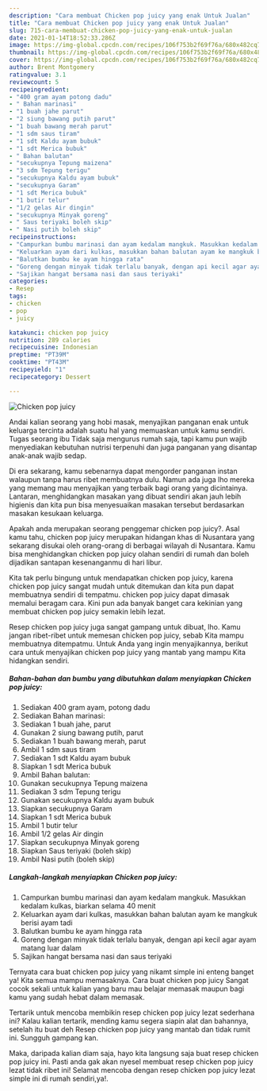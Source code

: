 ```yaml
---
description: "Cara membuat Chicken pop juicy yang enak Untuk Jualan"
title: "Cara membuat Chicken pop juicy yang enak Untuk Jualan"
slug: 715-cara-membuat-chicken-pop-juicy-yang-enak-untuk-jualan
date: 2021-01-14T18:52:33.286Z
image: https://img-global.cpcdn.com/recipes/106f753b2f69f76a/680x482cq70/chicken-pop-juicy-foto-resep-utama.jpg
thumbnail: https://img-global.cpcdn.com/recipes/106f753b2f69f76a/680x482cq70/chicken-pop-juicy-foto-resep-utama.jpg
cover: https://img-global.cpcdn.com/recipes/106f753b2f69f76a/680x482cq70/chicken-pop-juicy-foto-resep-utama.jpg
author: Brent Montgomery
ratingvalue: 3.1
reviewcount: 5
recipeingredient:
- "400 gram ayam potong dadu"
- " Bahan marinasi"
- "1 buah jahe parut"
- "2 siung bawang putih parut"
- "1 buah bawang merah parut"
- "1 sdm saus tiram"
- "1 sdt Kaldu ayam bubuk"
- "1 sdt Merica bubuk"
- " Bahan balutan"
- "secukupnya Tepung maizena"
- "3 sdm Tepung terigu"
- "secukupnya Kaldu ayam bubuk"
- "secukupnya Garam"
- "1 sdt Merica bubuk"
- "1 butir telur"
- "1/2 gelas Air dingin"
- "secukupnya Minyak goreng"
- " Saus teriyaki boleh skip"
- " Nasi putih boleh skip"
recipeinstructions:
- "Campurkan bumbu marinasi dan ayam kedalam mangkuk. Masukkan kedalam kulkas, biarkan selama 40 menit"
- "Keluarkan ayam dari kulkas, masukkan bahan balutan ayam ke mangkuk berisi ayam tadi"
- "Balutkan bumbu ke ayam hingga rata"
- "Goreng dengan minyak tidak terlalu banyak, dengan api kecil agar ayam matang luar dalam"
- "Sajikan hangat bersama nasi dan saus teriyaki"
categories:
- Resep
tags:
- chicken
- pop
- juicy

katakunci: chicken pop juicy 
nutrition: 289 calories
recipecuisine: Indonesian
preptime: "PT39M"
cooktime: "PT43M"
recipeyield: "1"
recipecategory: Dessert

---
```



![Chicken pop juicy](https://img-global.cpcdn.com/recipes/106f753b2f69f76a/680x482cq70/chicken-pop-juicy-foto-resep-utama.jpg)

Andai kalian seorang yang hobi masak, menyajikan panganan enak untuk keluarga tercinta adalah suatu hal yang memuaskan untuk kamu sendiri. Tugas seorang ibu Tidak saja mengurus rumah saja, tapi kamu pun wajib menyediakan kebutuhan nutrisi terpenuhi dan juga panganan yang disantap anak-anak wajib sedap.

Di era  sekarang, kamu sebenarnya dapat mengorder panganan instan walaupun tanpa harus ribet membuatnya dulu. Namun ada juga lho mereka yang memang mau menyajikan yang terbaik bagi orang yang dicintainya. Lantaran, menghidangkan masakan yang dibuat sendiri akan jauh lebih higienis dan kita pun bisa menyesuaikan masakan tersebut berdasarkan masakan kesukaan keluarga. 



Apakah anda merupakan seorang penggemar chicken pop juicy?. Asal kamu tahu, chicken pop juicy merupakan hidangan khas di Nusantara yang sekarang disukai oleh orang-orang di berbagai wilayah di Nusantara. Kamu bisa menghidangkan chicken pop juicy olahan sendiri di rumah dan boleh dijadikan santapan kesenanganmu di hari libur.

Kita tak perlu bingung untuk mendapatkan chicken pop juicy, karena chicken pop juicy sangat mudah untuk ditemukan dan kita pun dapat membuatnya sendiri di tempatmu. chicken pop juicy dapat dimasak memalui beragam cara. Kini pun ada banyak banget cara kekinian yang membuat chicken pop juicy semakin lebih lezat.

Resep chicken pop juicy juga sangat gampang untuk dibuat, lho. Kamu jangan ribet-ribet untuk memesan chicken pop juicy, sebab Kita mampu membuatnya ditempatmu. Untuk Anda yang ingin menyajikannya, berikut cara untuk menyajikan chicken pop juicy yang mantab yang mampu Kita hidangkan sendiri.

<!--inarticleads1-->

##### Bahan-bahan dan bumbu yang dibutuhkan dalam menyiapkan Chicken pop juicy:

1. Sediakan 400 gram ayam, potong dadu
1. Sediakan  Bahan marinasi:
1. Sediakan 1 buah jahe, parut
1. Gunakan 2 siung bawang putih, parut
1. Sediakan 1 buah bawang merah, parut
1. Ambil 1 sdm saus tiram
1. Sediakan 1 sdt Kaldu ayam bubuk
1. Siapkan 1 sdt Merica bubuk
1. Ambil  Bahan balutan:
1. Gunakan secukupnya Tepung maizena
1. Sediakan 3 sdm Tepung terigu
1. Gunakan secukupnya Kaldu ayam bubuk
1. Siapkan secukupnya Garam
1. Siapkan 1 sdt Merica bubuk
1. Ambil 1 butir telur
1. Ambil 1/2 gelas Air dingin
1. Siapkan secukupnya Minyak goreng
1. Siapkan  Saus teriyaki (boleh skip)
1. Ambil  Nasi putih (boleh skip)




<!--inarticleads2-->

##### Langkah-langkah menyiapkan Chicken pop juicy:

1. Campurkan bumbu marinasi dan ayam kedalam mangkuk. Masukkan kedalam kulkas, biarkan selama 40 menit
1. Keluarkan ayam dari kulkas, masukkan bahan balutan ayam ke mangkuk berisi ayam tadi
1. Balutkan bumbu ke ayam hingga rata
1. Goreng dengan minyak tidak terlalu banyak, dengan api kecil agar ayam matang luar dalam
1. Sajikan hangat bersama nasi dan saus teriyaki




Ternyata cara buat chicken pop juicy yang nikamt simple ini enteng banget ya! Kita semua mampu memasaknya. Cara buat chicken pop juicy Sangat cocok sekali untuk kalian yang baru mau belajar memasak maupun bagi kamu yang sudah hebat dalam memasak.

Tertarik untuk mencoba membikin resep chicken pop juicy lezat sederhana ini? Kalau kalian tertarik, mending kamu segera siapin alat dan bahannya, setelah itu buat deh Resep chicken pop juicy yang mantab dan tidak rumit ini. Sungguh gampang kan. 

Maka, daripada kalian diam saja, hayo kita langsung saja buat resep chicken pop juicy ini. Pasti anda gak akan nyesel membuat resep chicken pop juicy lezat tidak ribet ini! Selamat mencoba dengan resep chicken pop juicy lezat simple ini di rumah sendiri,ya!.

